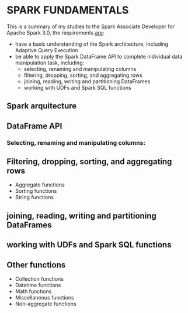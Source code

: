 # SPARK FUNDAMENTALS

This is a summary of my studies to the Spark Associate Developer for Apache Spark 3.0, the requirements [are](https://academy.databricks.com/exam/databricks-certified-associate-developer):

- have a basic understanding of the Spark architecture, including Adaptive Query Execution
- be able to apply the Spark DataFrame API to complete individual data manipulation task, including: 
  - selecting, renaming and manipulating columns
  - filtering, dropping, sorting, and aggregating rows
  - joining, reading, writing and partitioning DataFrames
  - working with UDFs and Spark SQL functions
 
## Spark arquitecture

## DataFrame API
 
 
### Selecting, renaming and manipulating columns:




## Filtering, dropping, sorting, and aggregating rows

- Aggregate functions
- Sorting functions
- String functions 

## joining, reading, writing and partitioning DataFrames
 
 
## working with UDFs and Spark SQL functions
  
  
## Other functions

- Collection functions
- Datetime functions
- Math functions
- Miscellaneous functions
- Non-aggregate functions
